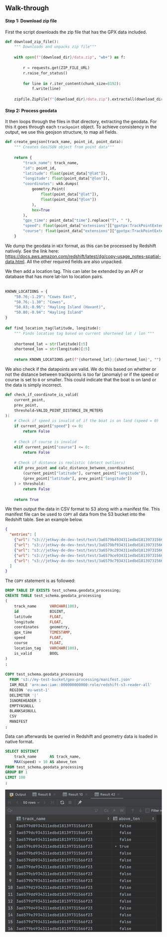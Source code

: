 ## Walk-through

#### Step 1: Download zip file

First the script downloads the zip file that has the GPX data included.

```python
def download_zip_file():
    """ Downloads and unpacks zip file"""

    with open(f"{download_dir}/data.zip", "wb+") as f:

        r = requests.get(ZIP_FILE_URL)
        r.raise_for_status()

        for line in r.iter_content(chunk_size=8192):
            f.write(line)

    zipfile.ZipFile(f"{download_dir}/data.zip").extractall(download_dir)
```

#### Step 2: Process geodata

It then loops through the files in that directory, extracting the geodata.
For this it goes through each `trackpoint` object.
To achieve consistency in the output, we use this geojson structure, to map all fields.

```python
def create_geojson(track_name, point_id, point_data):
    """ Creates GeoJSON object from point data"""

    return {
        "track_name": track_name,
        "id": point_id,
        "latitude": float(point_data["@lat"]),
        "longitude": float(point_data["@lon"]),
        "coordinates": wkb.dumps(
            geometry.Point(
                float(point_data["@lat"]),
                float(point_data["@lon"])
            ),
            hex=True
        ),
        "gpx_time": point_data["time"].replace("T", " "),
        "speed": float(point_data["extensions"]["gpxtpx:TrackPointExtension"]["gpxtpx:speed"]),
        "course": float(point_data["extensions"]["gpxtpx:TrackPointExtension"]["gpxtpx:course"])
    }
```

We dump the geodata in `HEX` format, as this can be processed by Redshift natively.
See the link here: https://docs.aws.amazon.com/redshift/latest/dg/copy-usage_notes-spatial-data.html.
All the other required fields are also unpacked.

We then add a location tag. This can later be extended by an API or database that has more 
lat-lon to location pairs.

```python

KNOWN_LOCATIONS = {
    "50.76;-1.29": "Cowes East",
    "50.76;-1.30": "Cowes",
    "50.83;-0.96": "Hayling Island (Havant)",
    "50.80;-0.94": "Hayling Island"
}

def find_location_tag(latitude, longitude):
    """ Finds location tag based on current shortened lat / lon """

    shortened_lat = str(latitude)[:5]
    shortened_lon = str(longitude)[:5]

    return KNOWN_LOCATIONS.get(f"{shortened_lat};{shortened_lon}", "")
```

We also check if the datapoints are valid. 
We do this based on whether or not the distance between trackpoints is too far (anomaly)
or if the speed or course is set to `0` or smaller. This could indicate that the boat is
on land or the data is simply incorrect.

```python
def check_if_coordinate_is_valid(
    current_point,
    prev_point,
    threshold=VALID_POINT_DISTANCE_IN_METERS
):
    # Check if speed is invalid of if the boat is on land (speed = 0)
    if current_point["speed"] <= 0:
        return False

    # Check if course is invalid
    elif current_point["course"] <= 0:
        return False

    # Check if distance is realistic (detect outliers)
    elif prev_point and calc_distance_between_coordinates(
        (current_point["latitude"], current_point["longitude"]),
        (prev_point["latitude"], prev_point["longitude"])
    ) > threshold:
        return False

    return True
```

We then output the data in CSV format to S3 along with a manifest file.
This manifest file can be used to `COPY` all data from the S3 bucket into the Redshift table.
See an example below.

```json
{
  "entries": [
    {"url": "s3://jetkwy-de-dev-test/test/3a6579b4934311edbd18139731566f23.csv", "mandatory": true},
    {"url": "s3://jetkwy-de-dev-test/test/3a6579bf934311edbd18139731566f23.csv", "mandatory": true},
    {"url": "s3://jetkwy-de-dev-test/test/3a6579c2934311edbd18139731566f23.csv", "mandatory": true},
    {"url": "s3://jetkwy-de-dev-test/test/3a6579ce934311edbd18139731566f23.csv", "mandatory": true},
    {"url": "s3://jetkwy-de-dev-test/test/3a6579c7934311edbd18139731566f23.csv", "mandatory": true}
  ]
}
```

The `COPY` statement is as followed:

```sql
DROP TABLE IF EXISTS test_schema.geodata_processing;
CREATE TABLE test_schema.geodata_processing
(
    track_name      VARCHAR(100),
    id              BIGINT,
    latitude        FLOAT,
    longitude       FLOAT,
    coordinates     geometry,
    gpx_time        TIMESTAMP,
    speed           FLOAT,
    course          FLOAT,
    location_tag    VARCHAR(100),
    is_valid        BOOL
)
;

COPY test_schema.geodata_processing
  FROM 's3://my-test-bucket/geo-processing/manifest.json'
  IAM_ROLE 'arn:aws:iam::000000000000:role/redshift-s3-reader-all'
  REGION 'eu-west-1'
  DELIMITER '|'
  IGNOREHEADER 1
  EMPTYASNULL
  BLANKSASNULL
  CSV
  MANIFEST
;
```

Data can afterwards be queried in Redshift and geometry data is loaded in native format.

```sql
SELECT DISTINCT
    track_name      AS track_name,
    MAX(speed) > 10 AS above_ten
FROM test_schema.geodata_processing
GROUP BY 1
LIMIT 100
;
```

![img.png](img.png)